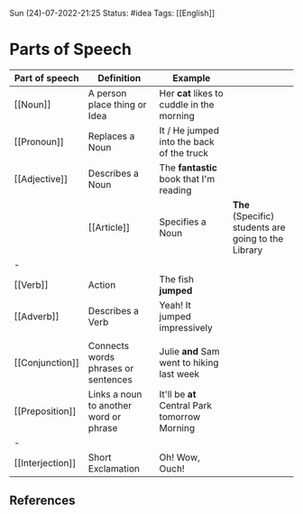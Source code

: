  Sun (24)-07-2022-21:25
Status: #idea
Tags: [[English]]

# Parts of Speech


| Part of speech | Definition                             | Example                                              |     |
| -------------- | -------------------------------------- | ---------------------------------------------------- | --- |
| [[Noun]]           | A person place thing or Idea           | Her **cat** likes to cuddle in the morning           |     |
| [[Pronoun]]        | Replaces a Noun                        | It / He jumped into the back of the truck            |     |
| [[Adjective]]      | Describes a Noun                       | The **fantastic** book that I'm reading              |
    |[[Article]]                |Specifies a Noun                                        |**The** (Specific) students are going to the Library                                                      |     
| -     |                        |  |     |
| [[Verb]]           | Action                                 | The fish **jumped**                                  |     |
| [[Adverb]]         | Describes a Verb                       | Yeah! It jumped impressively                         |     |
|                |                                        |                                                      |     |
| [[Conjunction]]    | Connects words phrases or sentences    | Julie **and** Sam went to hiking last week           |     |
| [[Preposition]]    | Links a noun to another word or phrase | It'll be **at** Central Park tomorrow Morning        |     |
| -              |                                        |                                                      |     |
| [[Interjection]]   | Short Exclamation                      | Oh! Wow, Ouch!                                       |     |



## References
